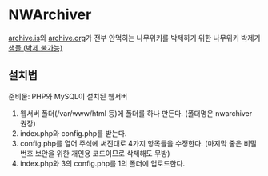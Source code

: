 # NWArchiver
[archive.is](https://archive.is)와 [archive.org](https://archive.org)가 전부 안먹히는 나무위키를 박제하기 위한 나무위키 박제기
[샘플 (박제 불가능)](https://인간.kr/nwarchiver)

설치법
-----
준비물: PHP와 MySQL이 설치된 웹서버
1. 웹서버 폴더(/var/www/html 등)에 폴더를 하나 만든다. (폴더명은 nwarchiver 권장)
2. index.php와 config.php를 받는다.
3. config.php를 열어 주석에 써진대로 4가지 항목들을 수정한다. (마지막 줄은 비밀번호 보안을 위한 개인용 코드이므로 삭제해도 무방)
4. index.php와 3의 config.php를 1의 폴더에 업로드한다.
